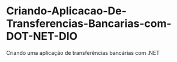 # Criando-Aplicacao-De-Transferencias-Bancarias-com-DOT-NET-DIO
Criando uma aplicação de transferências bancárias com .NET
